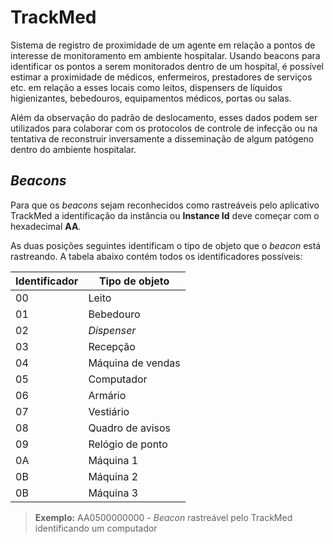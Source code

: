 # TrackMed

Sistema de registro de proximidade de um agente em relação a pontos de interesse de monitoramento em ambiente hospitalar. Usando beacons para identificar os pontos a serem monitorados dentro de um hospital, é possível estimar a proximidade de médicos, enfermeiros, prestadores de serviços etc. em relação a esses locais como leitos, dispensers de líquidos higienizantes, bebedouros, equipamentos médicos, portas ou salas.

Além da observação do padrão de deslocamento, esses dados podem ser utilizados para colaborar com os protocolos de controle de infecção ou na tentativa de reconstruir inversamente a disseminação de algum patógeno dentro do ambiente hospitalar.

## *Beacons*

Para que os *beacons* sejam reconhecidos como rastreáveis pelo aplicativo TrackMed a identificação da instância ou **Instance Id** deve começar com o hexadecimal **AA**.

As duas posições seguintes identificam o tipo de objeto que o *beacon* está rastreando. A tabela abaixo contém todos os identificadores possíveis:

|Identificador|Tipo de objeto|
|-------------|--------------|
|00           |Leito         |
|01           |Bebedouro     |
|02           |*Dispenser*   |
|03           |Recepção		 |
|04           |Máquina de vendas|
|05           |Computador	 |
|06           |Armário		 |
|07           |Vestiário	 |
|08           |Quadro de avisos|
|09           |Relógio de ponto|
|0A           |Máquina 1	 |
|0B           |Máquina 2	 |
|0B           |Máquina 3	 |

> **Exemplo:** AA0500000000 - *Beacon* rastreável pelo TrackMed identificando um computador
